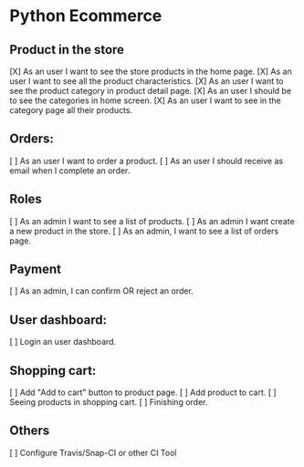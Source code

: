 # Python Ecommerce

## Product in the store
[X] As an user I want to see the store products in the home page.
[X] As an user I want to see all the product characteristics.
[X] As an user I want to see the product category in product detail page.
[X] As an user I should be to see the categories in home screen.
[X] As an user I want to see in the category page all their products.

## Orders:
[ ] As an user I want to order a product.
[ ] As an user I should receive as email when I complete an order.

## Roles
[ ] As an admin I want to see a list of products.
[ ] As an admin I want create a new product in the store.
[ ] As an admin, I want to see a list of orders page.

## Payment
[ ] As an admin, I can confirm OR reject an order.

## User dashboard:
[ ] Login an user dashboard.

## Shopping cart:
[ ] Add "Add to cart" button to product page.
[ ] Add product to cart.
[ ] Seeing products in shopping cart.
[ ] Finishing order.

## Others
[ ] Configure Travis/Snap-CI or other CI Tool
